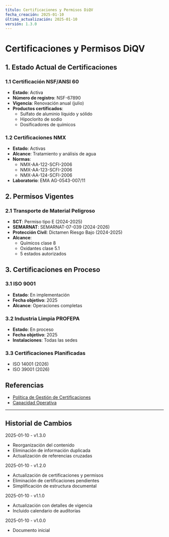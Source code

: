 ```yaml
---
título: Certificaciones y Permisos DiQV
fecha_creación: 2025-01-10
última_actualización: 2025-01-10
versión: 1.3.0
---
```


# Certificaciones y Permisos DiQV

## 1. Estado Actual de Certificaciones

### 1.1 Certificación NSF/ANSI 60
- **Estado**: Activa
- **Número de registro**: NSF-67890
- **Vigencia**: Renovación anual (julio)
- **Productos certificados**:
  - Sulfato de aluminio líquido y sólido
  - Hipoclorito de sodio
  - Dosificadores de químicos

### 1.2 Certificaciones NMX
- **Estado**: Activas
- **Alcance**: Tratamiento y análisis de agua
- **Normas**: 
  - NMX-AA-122-SCFI-2006
  - NMX-AA-123-SCFI-2006
  - NMX-AA-124-SCFI-2006
- **Laboratorio**: EMA AG-0543-007/11

## 2. Permisos Vigentes

### 2.1 Transporte de Material Peligroso
- **SCT**: Permiso tipo E (2024-2025)
- **SEMARNAT**: SEMARNAT-07-039 (2024-2026)
- **Protección Civil**: Dictamen Riesgo Bajo (2024-2025)
- **Alcance**: 
  - Químicos clase 8
  - Oxidantes clase 5.1
  - 5 estados autorizados

## 3. Certificaciones en Proceso

### 3.1 ISO 9001
- **Estado**: En implementación
- **Fecha objetivo**: 2025
- **Alcance**: Operaciones completas

### 3.2 Industria Limpia PROFEPA
- **Estado**: En proceso
- **Fecha objetivo**: 2025
- **Instalaciones**: Todas las sedes

### 3.3 Certificaciones Planificadas
- ISO 14001 (2026)
- ISO 39001 (2026)

## Referencias
- [Política de Gestión de Certificaciones](../03_estructura_organizacional/politicas/01_generales/01_cumplimiento_normativo/POL-002_certificaciones.md)
- [Capacidad Operativa](02_capacidad_operativa.md)

---
## Historial de Cambios
2025-01-10 - v1.3.0
- Reorganización del contenido
- Eliminación de información duplicada
- Actualización de referencias cruzadas

2025-01-10 - v1.2.0
- Actualización de certificaciones y permisos
- Eliminación de certificaciones pendientes
- Simplificación de estructura documental

2025-01-10 - v1.1.0
- Actualización con detalles de vigencia
- Incluido calendario de auditorías

2025-01-10 - v1.0.0
- Documento inicial